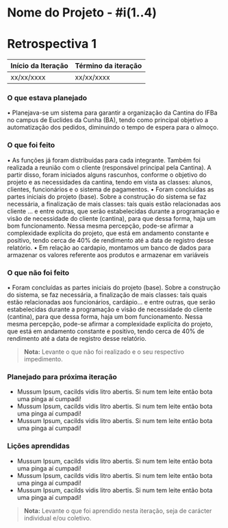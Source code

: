 # Nome do Projeto - #i(1..4)

# Retrospectiva 1

| Início da Iteração | Término da iteração |
| ------------------ | ------------------- |
| xx/xx/xxxx         | xx/xx/xxxx          |


### O que estava planejado
• Planejava-se um sistema para garantir a organização da Cantina do IFBa no campus de Euclides da Cunha (BA), tendo como principal objetivo a automatização dos pedidos, diminuindo o tempo de espera para o almoço.

### O que foi feito
• As funções já foram distribuídas para cada integrante. Também foi realizada a reunião com o cliente (responsável principal pela Cantina). A partir disso, foram iniciados alguns rascunhos, conforme o objetivo do projeto e as necessidades da cantina, tendo em vista as classes: alunos, clientes, funcionários e o sistema de pagamentos.
• Foram concluídas as partes iniciais do projeto (base). Sobre a construção do sistema se faz necessária, a finalização de mais classes: taís quais estão relacionadas aos cliente ... e entre outras, que serão estabelecidas durante a programação e visão de necessidade do cliente (cantina), para que dessa forma, haja um bom funcionamento. Nessa mesma percepção, pode-se afirmar a complexidade explícita do projeto, que está em andamento constante e positivo, tendo cerca de 40% de rendimento até a data de registro desse relatório.
• Em relação ao cardapio, montamos um banco de dados para armazenar os valores referente aos produtos e armazenar em variáveis

### O que não foi feito
• Foram concluídas as partes iniciais do projeto (base). Sobre a construção do sistema, se faz necessária, a finalização de mais classes: taís quais estão relacionadas aos funcionários, cardápio... e entre outras, que serão estabelecidas durante a programação e visão de necessidade do cliente (cantina), para que dessa forma, haja um bom funcionamento. Nessa mesma percepção, pode-se afirmar a complexidade explícita do projeto, que está em andamento constante e positivo, tendo cerca de 40% de rendimento até a data de registro desse relatório.
> **Nota:** Levante o que não foi realizado e o seu respectivo impedimento.

### Planejado para próxima iteração
* Mussum Ipsum, cacilds vidis litro abertis. Si num tem leite então bota uma pinga aí cumpadi!
* Mussum Ipsum, cacilds vidis litro abertis. Si num tem leite então bota uma pinga aí cumpadi!
* Mussum Ipsum, cacilds vidis litro abertis. Si num tem leite então bota uma pinga aí cumpadi! 

### Lições aprendidas
* Mussum Ipsum, cacilds vidis litro abertis. Si num tem leite então bota uma pinga aí cumpadi!
* Mussum Ipsum, cacilds vidis litro abertis. Si num tem leite então bota uma pinga aí cumpadi!
* Mussum Ipsum, cacilds vidis litro abertis. Si num tem leite então bota uma pinga aí cumpadi!

> **Nota:** Levante o que foi aprendido nesta iteração, seja de carácter individual e/ou coletivo.
